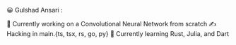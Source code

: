 😀 Gulshad Ansari :

🔭 Currently working on a Convolutional Neural Network from scratch
✍️ Hacking in main.{ts, tsx, rs, go, py}
🌱 Currently learning Rust, Julia, and Dart
